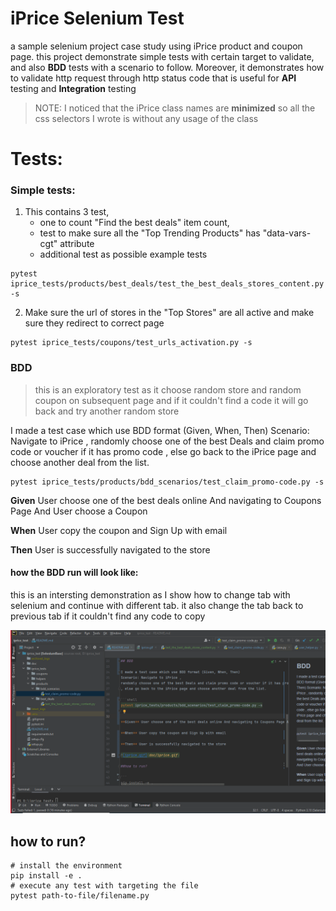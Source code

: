 # iPrice Selenium Test 
a sample selenium project case study using iPrice product and coupon page.
this project demonstrate simple tests with certain target to validate, and also **BDD** tests with a scenario to follow. Moreover, it demonstrates how to validate http request through http status code that is useful for **API** testing and **Integration** testing

> NOTE: I noticed that the iPrice class names are **minimized** so all the css selectors I wrote is without any usage of the class 

# Tests:
### Simple tests:
1. This contains 3 test, 
    - one to count "Find the best deals" item count, 
    - test to make sure all the "Top Trending Products" has "data-vars-cgt" attribute
    - additional test as possible example tests
   
```shell
pytest iprice_tests/products/best_deals/test_the_best_deals_stores_content.py -s
```

2. Make sure the url of stores in the "Top Stores" are all active and make sure they redirect to correct page

 ```shell
pytest iprice_tests/coupons/test_urls_activation.py -s
```

### BDD

> this is an exploratory test as it choose random store and random coupon on subsequent page
> and if it couldn't find a code it will go back and try another random store

I made a test case which use BDD format (Given, When, Then)
Scenario: Navigate to iPrice ,
randomly choose one of the best Deals and claim promo code or voucher if it has promo code
, else go back to the iPrice page and choose another deal from the list. 

```shell
pytest iprice_tests/products/bdd_scenarios/test_claim_promo-code.py -s
```

**Given** User choose one of the best deals online And navigating to Coupons Page And User choose a Coupon

**When** User copy the coupon and Sign Up with email

**Then** User is successfully navigated to the store

#### how the BDD run will look like: 

this is an intersting demonstration as I show how to change tab with selenium and continue with different tab. it also change the tab back to previous tab if it couldn't find any code to copy 

![iprice.gif](doc/iprice.gif)


## how to run?

```
# install the environment 
pip install -e . 
# execute any test with targeting the file 
pytest path-to-file/filename.py
```
